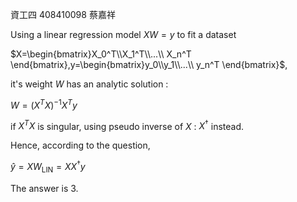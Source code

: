 資工四 408410098 蔡嘉祥

Using a linear regression model $XW=y$ to fit a dataset 

$X=\begin{bmatrix}X_0^T\\X_1^T\\...\\ X_n^T \end{bmatrix},y=\begin{bmatrix}y_0\\y_1\\...\\ y_n^T \end{bmatrix}$,

it's weight $W$ has an analytic solution :

$W=(X^TX)^{-1}X^Ty$

if $X^TX$ is singular, using pseudo inverse of $X$ : $X^\dagger$ instead.

Hence, according to the question, 

$\hat{y} = XW_{\text{LIN}}=XX^\dagger y$

The answer is 3.
